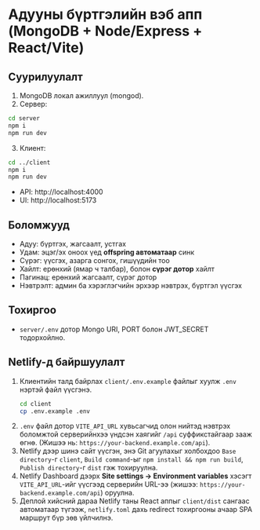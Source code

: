 # Адууны бүртгэлийн вэб апп (MongoDB + Node/Express + React/Vite)

## Суурилуулалт
1) MongoDB локал ажиллуул (mongod).
2) Сервер:
```bash
cd server
npm i
npm run dev
```

3) Клиент:
```bash
cd ../client
npm i
npm run dev
```

- API: http://localhost:4000
- UI:  http://localhost:5173

## Боломжууд
- Адуу: бүртгэх, жагсаалт, устгах
- Удам: эцэг/эх оноох үед **offspring автоматаар** синк
- Сүрэг: үүсгэх, азарга сонгох, гишүүдийн тоо
- Хайлт: ерөнхий (ямар ч талбар), болон **сүрэг дотор** хайлт
- Пагинац: ерөнхий жагсаалт, сүрэг дотор
- Нэвтрэлт: админ ба хэрэглэгчийн эрхээр нэвтрэх, бүртгэл үүсгэх

## Тохиргоо
- `server/.env` дотор Mongo URI, PORT болон JWT_SECRET тодорхойлно.

## Netlify-д байршуулалт
1. Клиентийн талд байрлах `client/.env.example` файлыг хуулж `.env` нэртэй файл үүсгэнэ.
   ```bash
   cd client
   cp .env.example .env
   ```
2. `.env` файл дотор `VITE_API_URL` хувьсагчид олон нийтэд нэвтрэх боломжтой серверийнхээ үндсэн хаягийг `/api` суффикстайгаар зааж өгнө. (Жишээ нь: `https://your-backend.example.com/api`).
3. Netlify дээр шинэ сайт үүсгэн, энэ Git агуулахыг холбохдоо `Base directory`-г `client`, `Build command`-ыг `npm install && npm run build`, `Publish directory`-г `dist` гэж тохируулна.
4. Netlify Dashboard дээрх **Site settings → Environment variables** хэсэгт `VITE_API_URL`-ийг үүсгээд серверийн URL-ээ (жишээ: `https://your-backend.example.com/api`) оруулна.
5. Деплой хийсний дараа Netlify таны React аппыг `client/dist` сангаас автоматаар түгээж, `netlify.toml` дахь redirect тохиргооны ачаар SPA маршрут бүр зөв үйлчилнэ.
